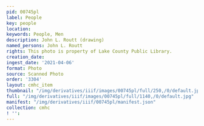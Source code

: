```yaml
---
pid: 00745pl
label: People
key: people
location: 
keywords: People, Men
description: John L. Routt (drawing)
named_persons: John L. Routt
rights: This photo is property of Lake County Public Library.
creation_date: 
ingest_date: '2021-04-06'
format: Photo
source: Scanned Photo
order: '3304'
layout: cmhc_item
thumbnail: "/img/derivatives/iiif/images/00745pl/full/250,/0/default.jpg"
full: "/img/derivatives/iiif/images/00745pl/full/1140,/0/default.jpg"
manifest: "/img/derivatives/iiif/00745pl/manifest.json"
collection: cmhc
! '': 
---
```

